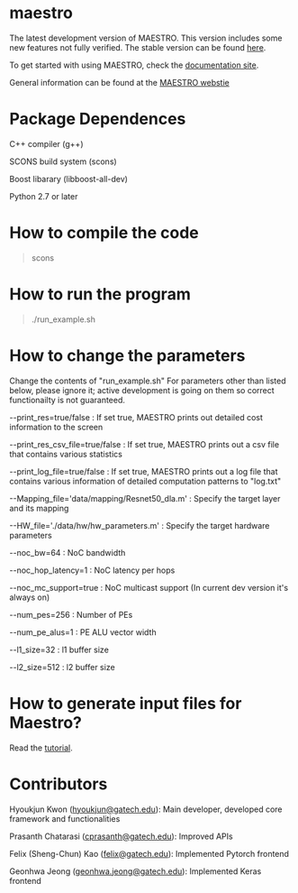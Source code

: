 # maestro
The latest development version of MAESTRO. This version includes some new features not fully verified. The stable version can be found [here](https://github.com/georgia-tech-synergy-lab/maestro-stable).

To get started with using MAESTRO, check the [documentation site](http://maestro.ece.gatech.edu/docs/build/html/index.html).

General information can be found at the [MAESTRO webstie](http://maestro.ece.gatech.edu/)

# Package Dependences
C++ compiler (g++)

SCONS build system (scons)

Boost libarary (libboost-all-dev)

Python 2.7 or later

# How to compile the code
> scons

# How to run the program
> ./run_example.sh

# How to change the parameters
Change the contents of "run_example.sh" For parameters other than listed below, please ignore it; active development is going on them so correct functionailty is not guaranteed.

--print_res=true/false : If set true, MAESTRO prints out detailed cost information to the screen

--print_res_csv_file=true/false : If set true, MAESTRO prints out a csv file that contains various statistics

--print_log_file=true/false : If set true, MAESTRO prints out a log file that contains various information of detailed computation patterns to "log.txt"

--Mapping_file='data/mapping/Resnet50_dla.m' : Specify the target layer and its mapping

--HW_file='./data/hw/hw_parameters.m' : Specify the target hardware parameters

--noc_bw=64 : NoC bandwidth

--noc_hop_latency=1 : NoC latency per hops

--noc_mc_support=true : NoC multicast support (In current dev version it's always on)

--num_pes=256 : Number of PEs

--num_pe_alus=1 : PE ALU vector width

--l1_size=32 : l1 buffer size

--l2_size=512 : l2 buffer size

# How to generate input files for Maestro?
Read the [tutorial](https://github.com/ghjeong12/maestro-dev/blob/dev/docs/frontend_tutorial.md).

# Contributors
Hyoukjun Kwon (hyoukjun@gatech.edu): Main developer, developed core framework and functionalities

Prasanth Chatarasi (cprasanth@gatech.edu): Improved APIs

Felix (Sheng-Chun) Kao (felix@gatech.edu): Implemented Pytorch frontend

Geonhwa Jeong (geonhwa.jeong@gatech.edu): Implemented Keras frontend
